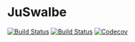 # JuSwalbe

[![Build Status](https://travis-ci.com/Zitzeronion/JuSwalbe.jl.svg?branch=master)](https://travis-ci.com/Zitzeronion/JuSwalbe.jl)
[![Build Status](https://ci.appveyor.com/api/projects/status/github/Zitzeronion/JuSwalbe.jl?svg=true)](https://ci.appveyor.com/project/Zitzeronion/JuSwalbe-jl)
[![Codecov](https://codecov.io/gh/Zitzeronion/JuSwalbe.jl/branch/master/graph/badge.svg)](https://codecov.io/gh/Zitzeronion/JuSwalbe.jl)
